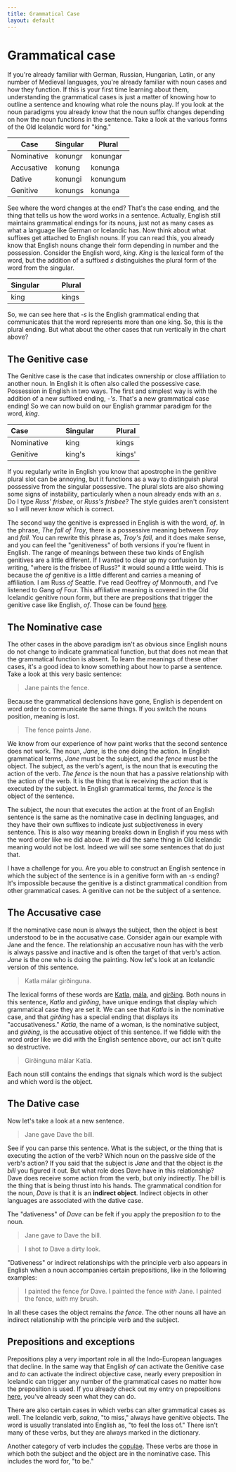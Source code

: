 ```yaml
---
title: Grammatical Case
layout: default
---
```


# Grammatical case

If you're already familiar with German, Russian, Hungarian, Latin, or any number of Medieval languages, you're already familiar with noun cases and how they function. If this is your first time learning about them, understanding the grammatical cases is just a matter of knowing how to outline a sentence and knowing what role the nouns play. If you look at the noun paradigms you already know that the noun suffix changes depending on how the noun functions in the sentence. Take a look at the various forms of the Old Icelandic word for "king."

Case | Singular | Plural
-----------------|----------|--------
Nominative       | konungr  | konungar
Accusative    	 | konung   | konunga
Dative           | konungi  | konungum
Genitive         | konungs  | konunga

See where the word changes at the end? That's the case ending, and the thing that tells us how the word works in a sentence. Actually, English still maintains grammatical endings for its nouns, just not as many cases as what a language like German or Icelandic has. Now think about what suffixes get attached to English nouns. If you can read this, you already know that English nouns change their form depending in number and the possession. Consider the English word, _king_. _King_ is the lexical form of the word, but the addition of a suffixed _s_ distinguishes the plural form of the word from the singular.

| Singular  &nbsp; &nbsp; &nbsp; &nbsp; | Plural |
|---------|--------|
| king    | kings  |

So, we can see here that _-s_ is the English grammatical ending that communicates that the word represents more than one king. So, this is the plural ending. But what about the other cases that run vertically in the chart above?

## The Genitive case

The Genitive case is the case that indicates ownership or close affiliation to another noun. In English it is often also called the possessive case. Possession in English in two ways. The first and simplest way is with the addition of a new suffixed ending, _-'s_. That's a new grammatical case ending! So we can now build on our English grammar paradigm for the word, _king_. 

| Case &nbsp; &nbsp; &nbsp; &nbsp; &nbsp; &nbsp; &nbsp; &nbsp; | Singular &nbsp; &nbsp; &nbsp; &nbsp; | Plural |
|:-----------------|:----------|:--------|
| Nominative | king | kings  |
| Genitive | king's | kings' |

If you regularly write in English you know that apostrophe in the genitive plural slot can be annoying, but it functions as a way to distinguish plural possessive from the singular possessive. The plural slots are also showing some signs of instability, particularly when a noun already ends with an _s_. Do I type _Russ' frisbee_, or _Russ's frisbee_? The style guides aren't consistent so I will never know which is correct. 

The second way the genitive is expressed in English is with the word, _of_. In the phrase, _The fall of Troy_, there is a possessive meaning between _Troy_ and _fall_. You can rewrite this phrase as, _Troy's fall_, and it does make sense, and you can feel the "genitiveness" of both versions if you're fluent in English. The range of meanings between these two kinds of English genitives are a little different. If I wanted to clear up my confusion by writing, "where is the frisbee of Russ?" it would sound a little weird. This is because the _of_ genitive is a little different and carries a meaning of affiliation. I am Russ _of_ Seattle. I've read Geoffrey _of_ Monmouth, and I've listened to Gang _of_ Four. This affiliative meaning is covered in the Old Icelandic genitive noun form, but there are prepositions that trigger the genitive case like English, _of_. Those can be found [here](http://rcblack.net/grammar/prepositions/).

## The Nominative case

The other cases in the above paradigm isn't as obvious since English nouns do not change to indicate grammatical function, but that does not mean that the grammatical function is absent. To learn the meanings of these other cases, it's a good idea to know something about how to parse a sentence. Take a look at this very basic sentence:

> Jane paints the fence.

Because the grammatical declensions have gone, English is dependent on word order to communicate the same things. If you switch the nouns position, meaning is lost.

> The fence paints Jane.

We know from our experience of how paint works that the second sentence does not work. The noun, _Jane_, is the one doing the action. In English grammatical terms, _Jane_ must be the subject, and _the fence_ must be the object. The subject, as the verb's agent, is the noun that is executing the action of the verb. _The fence_ is the noun that has a passive relationship with the action of the verb. It is the thing that is receiving the action that is executed by the subject. In English grammatical terms, _the fence_ is the object of the sentence. 

The subject, the noun that executes the action at the front of an English sentence is the same as the nominative case in declining languages, and they have their own suffixes to indicate just subjectiveness in every sentence. This is also way meaning breaks down in English if you mess with the word order like we did above. If we did the same thing in Old Icelandic meaning would not be lost. Indeed we will see some sentences that do just that.

I have a challenge for you. Are you able to construct an English sentence in which the subject of the sentence is in a genitive form with an _-s_ ending? It's impossible because the genitive is a distinct grammatical condition from other grammatical cases. A genitive can not be the subject of a sentence.

## The Accusative case

If the nominative case noun is always the subject, then the object is best understood to be in the accusative case. Consider again our example with Jane and the fence. The relationship an accusative noun has with the verb is always passive and inactive and is often the target of that verb's action. _Jane_ is the one who is doing the painting. Now let's look at an Icelandic version of this sentence.

> Katla málar girðinguna.

The lexical forms of these words are [Katla](https://en.wiktionary.org/wiki/Katla), [mála](https://en.wiktionary.org/wiki/m%C3%A1la), and [girðing](https://en.wiktionary.org/wiki/gir%C3%B0ing). Both nouns in this sentence, _Katla_ and _girðing_, have unique endings that display which grammatical case they are set it. We can see that _Katla_ is in the nominative case, and that _girðing_ has a special ending that displays its "accusativeness." _Katla_, the name of a woman, is the nominative subject, and _girðing_, is the accusative object of this sentence. If we fiddle with the word order like we did with the English sentence above, our act isn't quite so destructive. 

> Girðinguna málar Katla.

Each noun still contains the endings that signals which word is the subject and which word is the object.

## The Dative case

Now let's take a look at a new sentence.

> Jane gave Dave the bill.

See if you can parse this sentence. What is the subject, or the thing that is executing the action of the verb? Which noun on the passive side of the verb's action? If you said that the subject is _Jane_ and that the object is _the bill_ you figured it out. But what role does Dave have in this relationship? Dave does receive some action from the verb, but only indirectly. The bill is the thing that is being thrust into his hands. The grammatical condition for the noun, _Dave_ is that it is an **indirect object**. Indirect objects in other languages are associated with the dative case. 

The "dativeness" of _Dave_ can be felt if you apply the preposition _to_ to the noun. 

> Jane gave _to_ Dave the bill.

> I shot _to_ Dave a dirty look. 

"Dativeness" or indirect relationships with the principle verb also appears in English when a noun accompanies certain prepositions, like in the following examples:

> I painted the fence _for_ Dave.
> I painted the fence _with_ Jane.
> I painted the fence, _with_ my brush.

In all these cases the object remains _the fence_. The other nouns all have an indirect relationship with the principle verb and the subject.

## Prepositions and exceptions

Prepositions play a very important role in all the Indo-European languages that decline. In the same way that English _of_ can activate the Genitive case and _to_ can activate the indirect objective case, nearly every preposition in Icelandic can trigger any number of the grammatical cases no matter how the preposition is used. If you already check out my entry on prepositions [here](http://rcblack.net/grammar/prepositions/), you've already seen what they can do. 

There are also certain cases in which verbs can alter grammatical cases as well. The Icelandic verb, _sakna_, "to miss," always have genitive objects. The word is usually translated into English as, "to feel the loss of." There isn't many of these verbs, but they are always marked in the dictionary.

Another category of verb includes the [copulae](http://rcblack.net/grammar/copula/). These verbs are those in which both the subject and the object are in the nominative case. This includes the word for, "to be."
